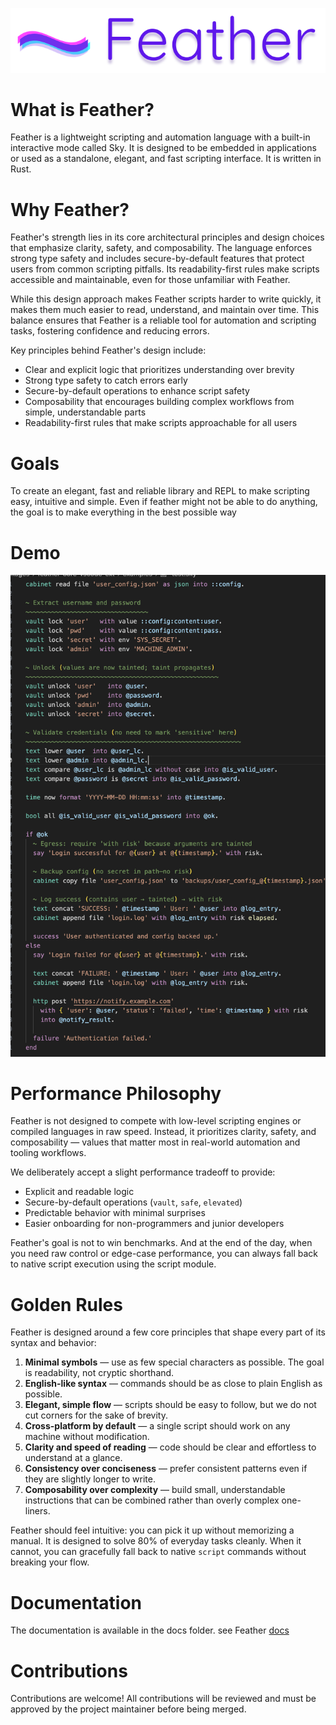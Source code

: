 ![logo](./~.png)

# What is Feather?

Feather is a lightweight scripting and automation language with a built-in interactive mode called Sky.
It is designed to be embedded in applications or used as a standalone, elegant, and fast scripting interface. It is written in Rust.

# Why Feather?

Feather's strength lies in its core architectural principles and design choices that emphasize clarity, safety, and composability. The language enforces strong type safety and includes secure-by-default features that protect users from common scripting pitfalls. Its readability-first rules make scripts accessible and maintainable, even for those unfamiliar with Feather.

While this design approach makes Feather scripts harder to write quickly, it makes them much easier to read, understand, and maintain over time. This balance ensures that Feather is a reliable tool for automation and scripting tasks, fostering confidence and reducing errors.

Key principles behind Feather's design include:

- Clear and explicit logic that prioritizes understanding over brevity
- Strong type safety to catch errors early
- Secure-by-default operations to enhance script safety
- Composability that encourages building complex workflows from simple, understandable parts
- Readability-first rules that make scripts approachable for all users

# Goals

To create an elegant, fast and reliable library and REPL to make scripting easy, intuitive and simple. Even if feather might not be able to do anything, the goal is to make everything in the best possible way

# Demo

![example](example.png)

# Performance Philosophy

Feather is not designed to compete with low-level scripting engines or compiled languages in raw speed. Instead, it prioritizes clarity, safety, and composability — values that matter most in real-world automation and tooling workflows.

We deliberately accept a slight performance tradeoff to provide:

- Explicit and readable logic
- Secure-by-default operations (`vault`, `safe`, `elevated`)
- Predictable behavior with minimal surprises
- Easier onboarding for non-programmers and junior developers

Feather's goal is not to win benchmarks. And at the end of the day, when you need raw control or edge-case performance, you can always fall back to native script execution using the script module.

# Golden Rules

Feather is designed around a few core principles that shape every part of its syntax and behavior:

1. **Minimal symbols** — use as few special characters as possible. The goal is readability, not cryptic shorthand.
2. **English-like syntax** — commands should be as close to plain English as possible.
3. **Elegant, simple flow** — scripts should be easy to follow, but we do not cut corners for the sake of brevity.
4. **Cross-platform by default** — a single script should work on any machine without modification.
5. **Clarity and speed of reading** — code should be clear and effortless to understand at a glance.
6. **Consistency over conciseness** — prefer consistent patterns even if they are slightly longer to write.
7. **Composability over complexity** — build small, understandable instructions that can be combined rather than overly complex one-liners.

Feather should feel intuitive: you can pick it up without memorizing a manual. It is designed to solve 80% of everyday tasks cleanly. When it cannot, you can gracefully fall back to native `script` commands without breaking your flow.

# Documentation

The documentation is available in the docs folder. see Feather [docs](./docs/index.md)

# Contributions

Contributions are welcome!
All contributions will be reviewed and must be approved by the project maintainer before being merged.
